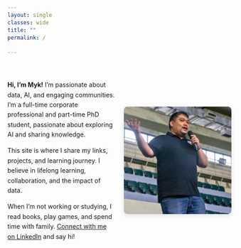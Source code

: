 ```yaml
---
layout: single
classes: wide
title: ""
permalink: /

---
```


<div style="display: flex; align-items: center; justify-content: center; margin: 40px 0; gap: 20px; flex-wrap: wrap;">
  <!-- Left Side: Text -->
  <div style="flex: 1; max-width: 600px; text-align: left; font-size: 1em; line-height: 1.6;">
    <p><strong>Hi, I’m Myk!</strong> I’m passionate about data, AI, and engaging communities. I’m a full-time corporate professional and part-time PhD student, passionate about exploring AI and sharing knowledge.</p>
    <p>This site is where I share my links, projects, and learning journey. I believe in lifelong learning, collaboration, and the impact of data.</p>
    <p>When I’m not working or studying, I read books, play games, and spend time with family. <a href="https://www.linkedin.com/in/ogbinar/" target="_blank">Connect with me on LinkedIn</a> and say hi!</p>
  </div>

  <!-- Right Side: Image -->
  <div style="flex: 1; max-width: 300px; text-align: center;">
    <img src="/assets/images/myk_profile.png" alt="Myk giving a talk" style="max-width: 100%; border-radius: 8px; box-shadow: 0 4px 10px rgba(0,0,0,0.1);">
  </div>
</div>


